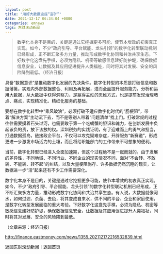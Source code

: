 ```yaml
---
layout: post
title: "用好大数据这座“富矿”"
date: 2021-12-17 06:34:04 +0800
categories: emnews
tags: 东财滚动新闻
---
```

> 数字化本身不是目的，关键是通过它挖掘更多可能，使节本增效的初衷真正实现。如今，不少“政府引导、平台赋能、龙头引领”的数字化转型联动机制已经形成，正不断汇聚多方力量，推动形成数字化协同和共治共享生态。下好数字化这盘先手棋，必须为隐私、机密等敏感信息建好防护堤，确保数据信息安全，让数据及其应用促进提升人类福祉，同时将其对发展、安全的风险降到最低。（经济日报）

<p>具备“数据意识”是推动数字化发展的先决条件。数字化转型的本质是打破信息和数据藩篱，实现内外部数据整合、利用及再拓展，进而全面提升服务能力。分析和运用大数据，从大数据中获得洞察力，是赢得主动的思维方式，也是提前发现治理堵点、痛点，实现精准化、精细化服务的基础。</p>
 <p>要想在数字化转型中“乘风破浪”，必须打破不适应数字化时代的“肠梗阻”，带着“解决方案”主动沉下去，而不是等别人带着“问题清单”找上门。打破常规的过程往往需要摸着石头过河，也需要敢于第一个吃螃蟹的胆识和魄力，在创新发展中负起该负的责，放下该放的权。深圳税务的实践证明，有了迎难而上的勇气和担当，打通数据孤岛，链接政企平台，不仅可以攻克疑难杂症，开辟服务“新赛道”，形成更进一步激发市场活力的土壤，而且将给职能部门的工作带来不可想象的便利。</p>
 <p>当前，数字化转型已经进入全面加速期，但这个过程绝不是一蹴而就的。由于发展的差异性，不同地域、不同行业、不同企业的现实情况不同，面对“不会转、不敢转、不能转、转不起”的纠结，以及大量梗阻尚存、许多数据仍然沉睡的现实，让数据进一步“活”起来还有不少工作需要深化。</p>
 <p>数字化本身不是目的，关键是通过它挖掘更多可能，使节本增效的初衷真正实现。如今，不少“政府引导、平台赋能、龙头引领”的数字化转型联动机制已经形成，正不断汇聚多方力量，推动形成数字化协同和共治共享生态。有人说，大数据就像河水，如何过滤、杀菌、去色，将其变成自来水，供不同的平台、企业和家庭使用，是数字化转型发展面临的重大考验。下好数字化这盘先手棋，必须为隐私、机密等敏感信息建好防护堤，确保数据信息安全，让数据及其应用促进提升人类福祉，同时将其对发展、安全的风险降到最低。</p><p class="em_media">（文章来源：经济日报）</p>

<http://finance.eastmoney.com/news/1355,202112172216532839.html>

[返回东财滚动新闻](//finews.withounder.com/emnews/)｜[返回首页](//finews.withounder.com/)